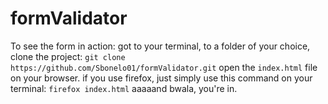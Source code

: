 # formValidator

To see the form in action:
got to your terminal, to a folder of your choice,
clone the project: `git clone https://github.com/Sbonelo01/formValidator.git`
open the `index.html` file on your browser. if you use firefox, just simply use this command on your terminal:
`firefox index.html` aaaaand bwala, you're in.
